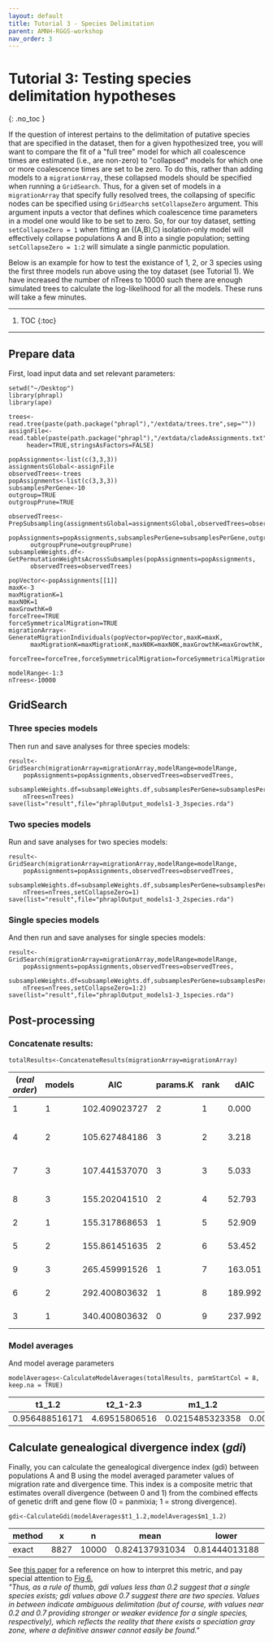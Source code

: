 ```yaml
---
layout: default
title: Tutorial 3 - Species Delimitation
parent: AMNH-RGGS-workshop
nav_order: 3
---
```


# Tutorial 3: Testing species delimitation hypotheses
{: .no_toc }

If the question of interest pertains to the delimitation of putative species that are specified in the dataset, then for a given hypothesized tree, you will want to compare the fit of a "full tree" model for which all coalescence times are estimated (i.e., are non-zero) to "collapsed" models for which one or more coalescence times are set to be zero. To do this, rather than adding models to a `migrationArray`, these collapsed models should be specified when running a `GridSearch`. Thus, for a given set of models in a `migrationArray` that specify fully resolved trees, the collapsing of specific nodes can be specified using `GridSearch`s  `setCollapseZero` argument. This argument inputs a vector that defines which coalescence time parameters in a model one would like to be set to zero. So, for our toy dataset, setting `setCollapseZero = 1` when fitting an ((A,B),C) isolation-only model will effectively collapse populations A and B into a single population; setting `setCollapseZero = 1:2` will simulate a single panmictic population.

Below is an example for how to test the existance of 1, 2, or 3 species using the first three models run above using the toy dataset (see Tutorial 1). We have increased the number of nTrees to 10000 such there are enough simulated trees to calculate the log-likelihood for all the models. These runs will take a few minutes.

---
1. TOC
{:toc}
---

## Prepare data
First, load input data and set relevant parameters:

```
setwd("~/Desktop")
library(phrapl)
library(ape)
  
trees<-read.tree(paste(path.package("phrapl"),"/extdata/trees.tre",sep=""))
assignFile<-read.table(paste(path.package("phrapl"),"/extdata/cladeAssignments.txt",sep=""),
     header=TRUE,stringsAsFactors=FALSE)
     
popAssignments<-list(c(3,3,3))
assignmentsGlobal<-assignFile  
observedTrees<-trees  
popAssignments<-list(c(3,3,3))  
subsamplesPerGene<-10  
outgroup=TRUE  
outgroupPrune=TRUE  
  
observedTrees<-PrepSubsampling(assignmentsGlobal=assignmentsGlobal,observedTrees=observedTrees,
      popAssignments=popAssignments,subsamplesPerGene=subsamplesPerGene,outgroup=outgroup,
      outgroupPrune=outgroupPrune)
subsampleWeights.df<-GetPermutationWeightsAcrossSubsamples(popAssignments=popAssignments,
      observedTrees=observedTrees)
      
popVector<-popAssignments[[1]]  
maxK<-3  
maxMigrationK=1  
maxN0K=1  
maxGrowthK=0  
forceTree=TRUE  
forceSymmetricalMigration=TRUE  
migrationArray<-GenerateMigrationIndividuals(popVector=popVector,maxK=maxK,  
      maxMigrationK=maxMigrationK,maxN0K=maxN0K,maxGrowthK=maxGrowthK,
      forceTree=forceTree,forceSymmetricalMigration=forceSymmetricalMigration)

modelRange<-1:3  
nTrees<-10000  
```

## GridSearch

### Three species models
Then run and save analyses for three species models:

```
result<-GridSearch(migrationArray=migrationArray,modelRange=modelRange,
    popAssignments=popAssignments,observedTrees=observedTrees,
    subsampleWeights.df=subsampleWeights.df,subsamplesPerGene=subsamplesPerGene,
    nTrees=nTrees) 
save(list="result",file="phraplOutput_models1-3_3species.rda")  
```
### Two species models
Run and save analyses for two species models:

```
result<-GridSearch(migrationArray=migrationArray,modelRange=modelRange,
    popAssignments=popAssignments,observedTrees=observedTrees,
    subsampleWeights.df=subsampleWeights.df,subsamplesPerGene=subsamplesPerGene,
    nTrees=nTrees,setCollapseZero=1) 
save(list="result",file="phraplOutput_models1-3_2species.rda") 
```

### Single species models
And then run and save analyses for single species models:

```
result<-GridSearch(migrationArray=migrationArray,modelRange=modelRange,
    popAssignments=popAssignments,observedTrees=observedTrees,
    subsampleWeights.df=subsampleWeights.df,subsamplesPerGene=subsamplesPerGene,
    nTrees=nTrees,setCollapseZero=1:2) 
save(list="result",file="phraplOutput_models1-3_1species.rda") 
```

## Post-processing

### Concatenate results:


```
totalResults<-ConcatenateResults(migrationArray=migrationArray)  
```

(_real order_) | models | AIC | params.K | rank | dAIC | wAIC | params.vector | t1_1.2 | t2_1-2.3 | m1_1.2 | m1_1.3 | m1_2.1 | m1_3.1  | 
---| --- | --- | --- | --- | --- | --- | --- | --- | --- | --- | --- | --- | ---  | 
1 | 1 |  102.409023727  |        2 |     1 |    0.000 |  7.80744156813e-01 |              collapse_1 collapse_2 |  0.885953900419 |  4.28733673377 |              NA  |             NA |              NA   |            NA  | 
4 | 2 |  105.627484186   |       3 |     2 |    3.218 |  1.56217225852e-01 |  collapse_1 collapse_2 migration_1 |  1.429951012557 |  5.54272642869 |  0.137939540376 |              NA |  0.137939540376  |             NA | 
7 | 3 |  107.441537070  |        3 |     3 |    5.033 |  6.30386173283e-02 |  collapse_1 collapse_2 migration_1 |  0.656775270185 |  7.64571997328 |              NA |  0.109671500725 |              NA |  0.109671500725 | 
8 | 3 |  155.202041510  |        2 |     4 |   52.793 |  2.68320868533e-12  |            collapse_2 migration_1 |  0.000000000000 |  5.01247343036 |              NA |  1.539211074576 |              NA |  1.539211074576 | 
2 | 1 |  155.317868653  |        1 |     5 |   52.909 |  2.53200973488e-12  |                        collapse_2 |  0.000000000000 |  6.94471465031 |              NA |              NA |              NA |              NA | 
5 | 2 |  155.861451635  |        2  |    6 |   53.452 |  1.92998715801e-12  |            collapse_2 migration_1 |  0.000000000000 |  5.74580965294 |  1.544042397162 |              NA |  1.544042397162 |              NA | 
9 | 3 |  265.459991526  |        1  |    7 |  163.051 |  3.06502455529e-36  |                       migration_1 |  0.000000000000 |  0.00000000000 |              NA |  2.149987786716 |              NA |  2.149987786716 | 
6 | 2 |  292.400803632  |        1 |     8 |  189.992 |  4.32782946843e-42  |                       migration_1 |  0.000000000000 |  0.00000000000 |  0.460000005209 |              NA |  0.460000005209             NA | 
3 | 1 |  340.400803632  |        0  |    9 |  237.992 |  1.63381385280e-52  |                                   0.000000000000 |  0.00000000000 |              NA |              NA |              NA |              NA | 


### Model averages

And model average parameters

```
modelAverages<-CalculateModelAverages(totalResults, parmStartCol = 8, keep.na = TRUE)  
```

t1_1.2 | t2_1-2.3 | m1_1.2 | m1_1.3 | m1_2.1 | m1_3.1 | 
--- | --- | --- | --- | --- | --- | 
0.956488516171 | 4.69515806516 | 0.0215485323358 | 0.00691353977014 | 0.0215485323358 | 0.00691353977014 | 


## Calculate genealogical divergence index (_gdi_)
Finally, you can calculate the genealogical divergence index (gdi) between populations A and B using the model averaged parameter values of migration rate and divergence time. This index is a composite metric that estimates overall divergence (between 0 and 1) from the combined effects of genetic drift and gene flow (0 = panmixia; 1 = strong divergence).

```
gdi<-CalculateGdi(modelAverages$t1_1.2,modelAverages$m1_1.2)
```

method | x | n | mean | lower | upper | 
--- | --- | --- | --- | --- | --- | 
exact | 8827 | 10000 | 0.824137931034 | 0.81444013188 | 0.833500169879 | 

See [this paper](https://academic.oup.com/sysbio/article/66/5/799/2726792) for a reference on how to interpret this metric, and pay special attention to [Fig 6.](https://academic.oup.com/view-large/figure/95743527/syw117f6.tif) <br/>
_"Thus, as a rule of thumb, gdi values less than 0.2 suggest that a single species exists; gdi values above 0.7 suggest there are two species. Values in between indicate ambiguous delimitation (but of course, with values near 0.2 and 0.7 providing stronger or weaker evidence for a single species, respectively), which reflects the reality that there exists a speciation gray zone, where a definitive answer cannot easily be found."_
